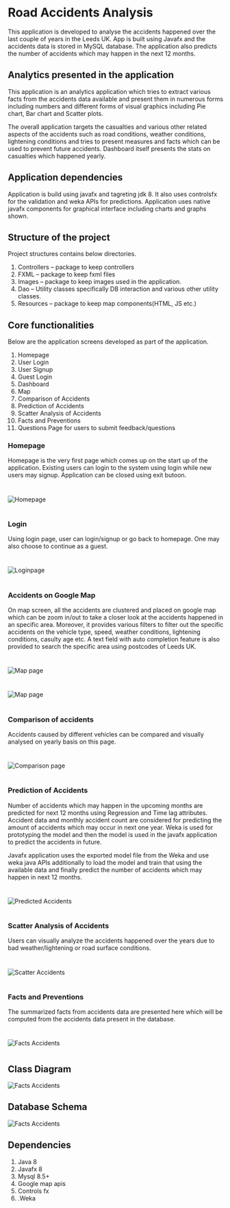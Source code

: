  # Road Accidents Analysis
 
This application is developed to analyse the accidents happened over the last couple of years in the Leeds UK. App is built using Javafx and the accidents data is stored in MySQL database. The application also predicts the number of accidents which may happen in the next 12 months. 


## Analytics presented in the application

This application is an analytics application which tries to extract various facts from the accidents data available and present them in numerous forms including numbers and different forms of visual graphics including Pie chart, Bar chart and Scatter plots.

The overall application targets the casualties and various other related aspects of the accidents such as road conditions, weather conditions, lightening conditions and tries to present measures and facts which can be used to prevent future accidents. Dashboard itself presents the stats on casualties which happened yearly.

## Application dependencies

Application is build using javafx and tagreting jdk 8. It also uses controlsfx for the validation and weka APIs for predictions. Application uses native javafx components for graphical interface including charts and graphs shown.

## Structure of the project

Project structures contains below directories.
1.  Controllers – package to keep controllers
2.  FXML – package to keep fxml files
3.  Images – package to keep images used in the application.
4.  Dao – Utility classes specifically DB interaction and various other utility classes.
5.  Resources – package to keep map components(HTML, JS etc.)

## Core functionalities

Below are the application screens developed as part of the application.
1.  Homepage
2.  User Login
3.  User Signup
4.	Guest Login
5.  Dashboard
6.	Map
7.  Comparison of Accidents
8.  Prediction of Accidents
9.  Scatter Analysis of Accidents
10.  Facts and Preventions
11.  Questions Page for users to submit feedback/questions

### Homepage
Homepage is the very first page which comes up on the start up of the application. Existing users can login to the system using login while new users may signup. Application can be closed using exit butoon.
#
![Homepage](https://github.com/tausy/accident-leeds/blob/master/Road%20Safety%20v1.0/screenshots/Homepage.png)
#
### Login
Using login page, user can login/signup or go back to homepage. One may also choose to continue as a guest.
#
![Loginpage](https://github.com/tausy/accident-leeds/blob/master/Road%20Safety%20v1.0/screenshots/Login.png)
#
### Accidents on Google Map
On map screen, all the accidents are clustered and placed on google map which can be zoom in/out to take a closer look at the accidents happened in an specific area. Moreover, it provides various filters to filter out the specific accidents on the vehicle type, speed, weather conditions, lightening conditions, casulty age etc. A text field with auto completion feature is also provided to search the specific area using postcodes of Leeds UK. 
#
![Map page](https://github.com/tausy/accident-leeds/blob/master/Road%20Safety%20v1.0/screenshots/Map1.png)
#
![Map page](https://github.com/tausy/accident-leeds/blob/master/Road%20Safety%20v1.0/screenshots/Map2.png)
#
### Comparison of accidents
Accidents caused by different vehicles can be compared and visually analysed on yearly basis on this page.
#
![Comparison page](https://github.com/tausy/accident-leeds/blob/master/Road%20Safety%20v1.0/screenshots/Compare.png)
#

### Prediction of Accidents
Number of accidents which may happen in the upcoming months are predicted for next 12 months using Regression and Time lag attributes. Accident data and monthly accident count are considered for predicting the amount of accidents which may occur in next one year. Weka is used for prototyping the model and then the model is used in the javafx application to predict the accidents in future.

Javafx application uses the exported model file from the Weka and use weka java APIs additionally to load the model and train that using the available data and finally predict the number of accidents which may happen in next 12 months.
#
![Predicted Accidents](https://github.com/tausy/accident-leeds/blob/master/Road%20Safety%20v1.0/screenshots/Predict.png)
#

### Scatter Analysis of Accidents
Users can visually analyze the accidents happened over the years due to bad weather/lightening or road surface conditions.
#
![Scatter Accidents](https://github.com/tausy/accident-leeds/blob/master/Road%20Safety%20v1.0/screenshots/ScatterAnalysis.png)
#

### Facts and Preventions
The summarized facts from accidents data are presented here which will be computed from the accidents data present in the database.
#
![Facts Accidents](https://github.com/tausy/accident-leeds/blob/master/Road%20Safety%20v1.0/screenshots/FactsAndPreventions.png)
#


## Class Diagram
![Facts Accidents](https://github.com/tausy/accident-leeds/blob/master/Road%20Safety%20v1.0/diagrams/RoadAccidentsLeeds.png)

## Database Schema
![Facts Accidents](https://github.com/tausy/accident-leeds/blob/master/Road%20Safety%20v1.0/accidentDB.png)


## Dependencies

1.  Java 8
2.  Javafx 8
3.  Mysql 8.5+
4.  Google map apis
5.  Controls fx
6. .Weka
